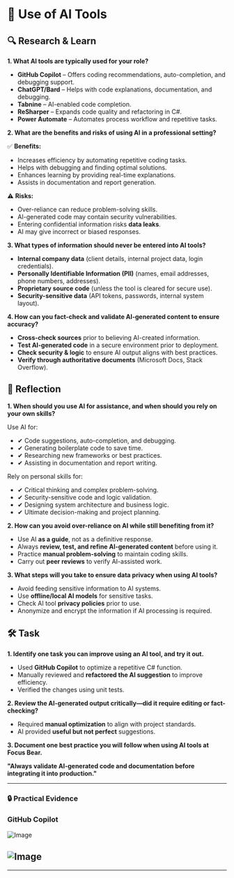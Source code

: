 # 🤖 Use of AI Tools

## 🔍 Research & Learn

**1. What AI tools are typically used for your role?**

- **GitHub Copilot** – Offers coding recommendations, auto-completion, and debugging support.
- **ChatGPT/Bard** – Helps with code explanations, documentation, and debugging.
- **Tabnine** – AI-enabled code completion.
- **ReSharper** – Expands code quality and refactoring in C#.
- **Power Automate** – Automates process workflow and repetitive tasks.

**2. What are the benefits and risks of using AI in a professional setting?**

✅ **Benefits:**

- Increases efficiency by automating repetitive coding tasks.
- Helps with debugging and finding optimal solutions.
- Enhances learning by providing real-time explanations.
- Assists in documentation and report generation.

⚠ **Risks:**

- Over-reliance can reduce problem-solving skills.
- AI-generated code may contain security vulnerabilities.
- Entering confidential information risks **data leaks**.
- AI may give incorrect or biased responses.

**3. What types of information should never be entered into AI tools?**

- **Internal company data** (client details, internal project data, login credentials).
- **Personally Identifiable Information (PII)** (names, email addresses, phone numbers, addresses).
- **Proprietary source code** (unless the tool is cleared for secure use).
- **Security-sensitive data** (API tokens, passwords, internal system layout).

**4. How can you fact-check and validate AI-generated content to ensure accuracy?**

- **Cross-check sources** prior to believing AI-created information.
- **Test AI-generated code** in a secure environment prior to deployment.
- **Check security & logic** to ensure AI output aligns with best practices.
- **Verify through authoritative documents** (Microsoft Docs, Stack Overflow).

## 📝 Reflection

**1. When should you use AI for assistance, and when should you rely on your own skills?**

Use AI for:

- ✔ Code suggestions, auto-completion, and debugging.
- ✔ Generating boilerplate code to save time.
- ✔ Researching new frameworks or best practices.
- ✔ Assisting in documentation and report writing.

Rely on personal skills for:

- ✔ Critical thinking and complex problem-solving.
- ✔ Security-sensitive code and logic validation.
- ✔ Designing system architecture and business logic.
- ✔ Ultimate decision-making and project planning.

**2. How can you avoid over-reliance on AI while still benefiting from it?**

- Use AI **as a guide**, not as a definitive response.
- Always **review, test, and refine AI-generated content** before using it.
- Practice **manual problem-solving** to maintain coding skills.
- Carry out **peer reviews** to verify AI-assisted work.

**3. What steps will you take to ensure data privacy when using AI tools?**

- Avoid feeding sensitive information to AI systems.
- Use **offline/local AI models** for sensitive tasks.
- Check AI tool **privacy policies** prior to use.
- Anonymize and encrypt the information if AI processing is required.

## 🛠️ Task

**1. Identify one task you can improve using an AI tool, and try it out.**

- Used **GitHub Copilot** to optimize a repetitive C# function.
- Manually reviewed and **refactored the AI suggestion** to improve efficiency.
- Verified the changes using unit tests.

**2. Review the AI-generated output critically—did it require editing or fact-checking?**

- Required **manual optimization** to align with project standards.
- AI provided **useful but not perfect** suggestions.

**3. Document one best practice you will follow when using AI tools at Focus Bear.**

**"Always validate AI-generated code and documentation before integrating it into production."**

---

### 🔒 Practical Evidence

### GitHub Copilot

![Image](https://github.com/user-attachments/assets/13325697-7181-4ff7-b908-cbef6dafb9c0)

## ![Image](https://github.com/user-attachments/assets/6d87bfe9-3cb4-445b-8041-9df4ba0c96bf)

---
